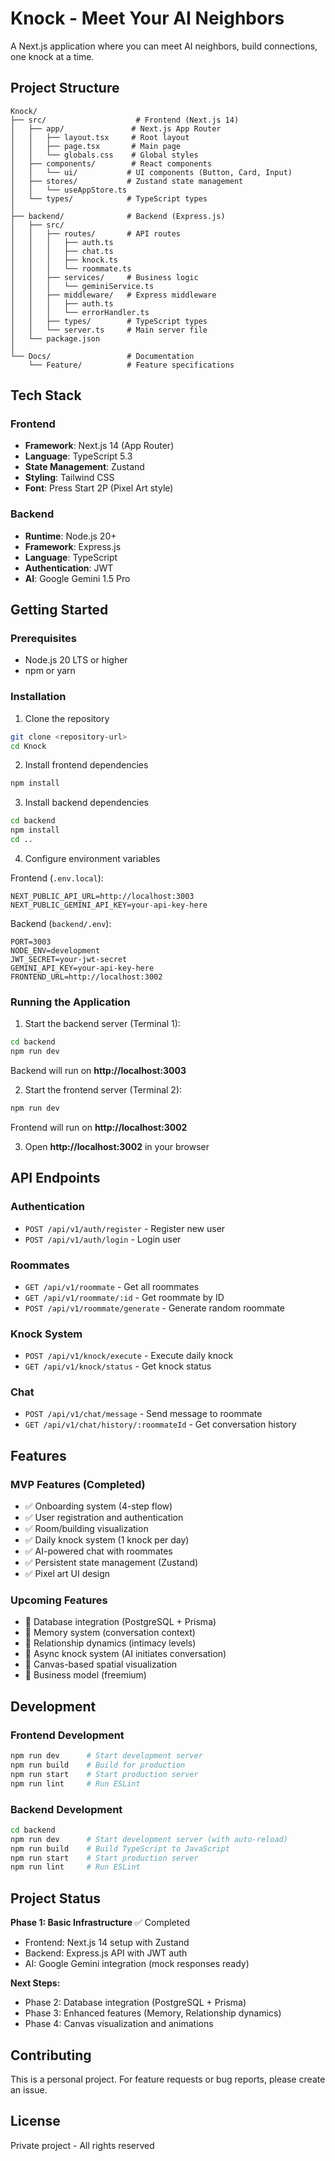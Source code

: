 # Knock - Meet Your AI Neighbors

A Next.js application where you can meet AI neighbors, build connections, one knock at a time.

## Project Structure

```
Knock/
├── src/                    # Frontend (Next.js 14)
│   ├── app/               # Next.js App Router
│   │   ├── layout.tsx     # Root layout
│   │   ├── page.tsx       # Main page
│   │   └── globals.css    # Global styles
│   ├── components/        # React components
│   │   └── ui/           # UI components (Button, Card, Input)
│   ├── stores/           # Zustand state management
│   │   └── useAppStore.ts
│   └── types/            # TypeScript types
│
├── backend/              # Backend (Express.js)
│   ├── src/
│   │   ├── routes/       # API routes
│   │   │   ├── auth.ts
│   │   │   ├── chat.ts
│   │   │   ├── knock.ts
│   │   │   └── roommate.ts
│   │   ├── services/     # Business logic
│   │   │   └── geminiService.ts
│   │   ├── middleware/   # Express middleware
│   │   │   ├── auth.ts
│   │   │   └── errorHandler.ts
│   │   ├── types/        # TypeScript types
│   │   └── server.ts     # Main server file
│   └── package.json
│
└── Docs/                 # Documentation
    └── Feature/          # Feature specifications

```

## Tech Stack

### Frontend
- **Framework**: Next.js 14 (App Router)
- **Language**: TypeScript 5.3
- **State Management**: Zustand
- **Styling**: Tailwind CSS
- **Font**: Press Start 2P (Pixel Art style)

### Backend
- **Runtime**: Node.js 20+
- **Framework**: Express.js
- **Language**: TypeScript
- **Authentication**: JWT
- **AI**: Google Gemini 1.5 Pro

## Getting Started

### Prerequisites
- Node.js 20 LTS or higher
- npm or yarn

### Installation

1. Clone the repository
```bash
git clone <repository-url>
cd Knock
```

2. Install frontend dependencies
```bash
npm install
```

3. Install backend dependencies
```bash
cd backend
npm install
cd ..
```

4. Configure environment variables

Frontend (`.env.local`):
```env
NEXT_PUBLIC_API_URL=http://localhost:3003
NEXT_PUBLIC_GEMINI_API_KEY=your-api-key-here
```

Backend (`backend/.env`):
```env
PORT=3003
NODE_ENV=development
JWT_SECRET=your-jwt-secret
GEMINI_API_KEY=your-api-key-here
FRONTEND_URL=http://localhost:3002
```

### Running the Application

1. Start the backend server (Terminal 1):
```bash
cd backend
npm run dev
```
Backend will run on **http://localhost:3003**

2. Start the frontend server (Terminal 2):
```bash
npm run dev
```
Frontend will run on **http://localhost:3002**

3. Open **http://localhost:3002** in your browser

## API Endpoints

### Authentication
- `POST /api/v1/auth/register` - Register new user
- `POST /api/v1/auth/login` - Login user

### Roommates
- `GET /api/v1/roommate` - Get all roommates
- `GET /api/v1/roommate/:id` - Get roommate by ID
- `POST /api/v1/roommate/generate` - Generate random roommate

### Knock System
- `POST /api/v1/knock/execute` - Execute daily knock
- `GET /api/v1/knock/status` - Get knock status

### Chat
- `POST /api/v1/chat/message` - Send message to roommate
- `GET /api/v1/chat/history/:roommateId` - Get conversation history

## Features

### MVP Features (Completed)
- ✅ Onboarding system (4-step flow)
- ✅ User registration and authentication
- ✅ Room/building visualization
- ✅ Daily knock system (1 knock per day)
- ✅ AI-powered chat with roommates
- ✅ Persistent state management (Zustand)
- ✅ Pixel art UI design

### Upcoming Features
- 🔄 Database integration (PostgreSQL + Prisma)
- 🔄 Memory system (conversation context)
- 🔄 Relationship dynamics (intimacy levels)
- 🔄 Async knock system (AI initiates conversation)
- 🔄 Canvas-based spatial visualization
- 🔄 Business model (freemium)

## Development

### Frontend Development
```bash
npm run dev      # Start development server
npm run build    # Build for production
npm run start    # Start production server
npm run lint     # Run ESLint
```

### Backend Development
```bash
cd backend
npm run dev      # Start development server (with auto-reload)
npm run build    # Build TypeScript to JavaScript
npm run start    # Start production server
npm run lint     # Run ESLint
```

## Project Status

**Phase 1: Basic Infrastructure** ✅ Completed
- Frontend: Next.js 14 setup with Zustand
- Backend: Express.js API with JWT auth
- AI: Google Gemini integration (mock responses ready)

**Next Steps:**
- Phase 2: Database integration (PostgreSQL + Prisma)
- Phase 3: Enhanced features (Memory, Relationship dynamics)
- Phase 4: Canvas visualization and animations

## Contributing

This is a personal project. For feature requests or bug reports, please create an issue.

## License

Private project - All rights reserved
